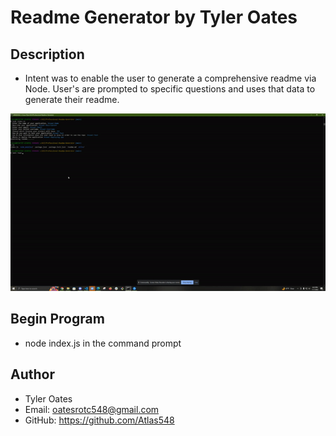 # Readme Generator by Tyler Oates

## Description

* Intent was to enable the user to generate a comprehensive readme via Node. User's are prompted to specific questions and uses that data to generate their readme.

![Demo Gif](assets/Readmegif.gif)

## Begin Program

* node index.js in the command prompt

## Author

* Tyler Oates
* Email: oatesrotc548@gmail.com
* GitHub: https://github.com/Atlas548